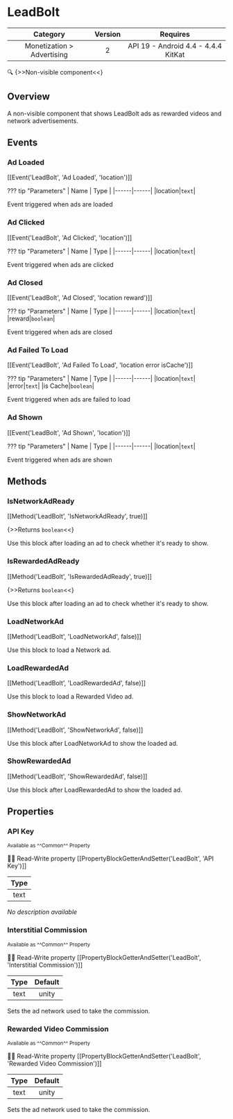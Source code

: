 # LeadBolt

| Category | Version | Requires |
|:--------:|:-------:|:--------:|
|Monetization > Advertising|2|API 19 - Android 4.4 - 4.4.4 KitKat|

:mag: {>>Non-visible component<<}

## Overview

A non-visible component that shows LeadBolt ads as rewarded videos and network advertisements.

## Events

### Ad Loaded

[[Event('LeadBolt', 'Ad Loaded', 'location')]]

??? tip "Parameters"
    | Name | Type |
    |------|------|
    |location|`text`|


Event triggered when ads are loaded

### Ad Clicked

[[Event('LeadBolt', 'Ad Clicked', 'location')]]

??? tip "Parameters"
    | Name | Type |
    |------|------|
    |location|`text`|


Event triggered when ads are clicked

### Ad Closed

[[Event('LeadBolt', 'Ad Closed', 'location reward')]]

??? tip "Parameters"
    | Name | Type |
    |------|------|
    |location|`text`|
    |reward|`boolean`|


Event triggered when ads are closed

### Ad Failed To Load

[[Event('LeadBolt', 'Ad Failed To Load', 'location error isCache')]]

??? tip "Parameters"
    | Name | Type |
    |------|------|
    |location|`text`|
    |error|`text`|
    |is Cache|`boolean`|


Event triggered when ads are failed to load

### Ad Shown

[[Event('LeadBolt', 'Ad Shown', 'location')]]

??? tip "Parameters"
    | Name | Type |
    |------|------|
    |location|`text`|


Event triggered when ads are shown

## Methods

### IsNetworkAdReady

[[Method('LeadBolt', 'IsNetworkAdReady', true)]]

{>>Returns `boolean`<<}

Use this block after loading an ad to check whether it's ready to show.

### IsRewardedAdReady

[[Method('LeadBolt', 'IsRewardedAdReady', true)]]

{>>Returns `boolean`<<}

Use this block after loading an ad to check whether it's ready to show.

### LoadNetworkAd

[[Method('LeadBolt', 'LoadNetworkAd', false)]]

Use this block to load a Network ad.

### LoadRewardedAd

[[Method('LeadBolt', 'LoadRewardedAd', false)]]

Use this block to load a Rewarded Video ad.

### ShowNetworkAd

[[Method('LeadBolt', 'ShowNetworkAd', false)]]

Use this block after LoadNetworkAd to show the loaded ad.

### ShowRewardedAd

[[Method('LeadBolt', 'ShowRewardedAd', false)]]

Use this block after LoadRewardedAd to show the loaded ad.

## Properties

### API Key

<small>Available as ^^Common^^ Property</small>

:eyes::pencil: Read-Write property
[[PropertyBlockGetterAndSetter('LeadBolt', 'API Key')]]

| Type |
|:----:|
|text|

_No description available_

### Interstitial Commission

<small>Available as ^^Common^^ Property</small>

:eyes::pencil: Read-Write property
[[PropertyBlockGetterAndSetter('LeadBolt', 'Interstitial Commission')]]

| Type | Default |
|:----:|:-------:|
|text|unity|

Sets the ad network used to take the commission.

### Rewarded Video Commission

<small>Available as ^^Common^^ Property</small>

:eyes::pencil: Read-Write property
[[PropertyBlockGetterAndSetter('LeadBolt', 'Rewarded Video Commission')]]

| Type | Default |
|:----:|:-------:|
|text|unity|

Sets the ad network used to take the commission.